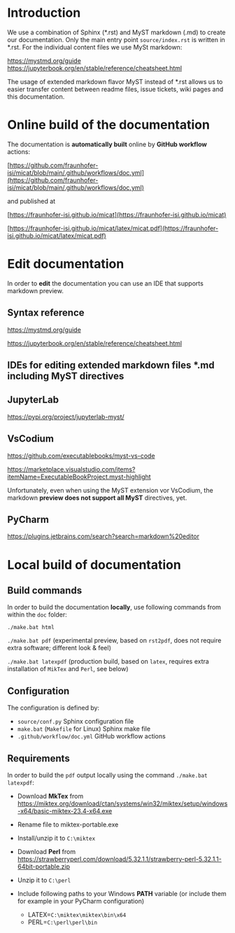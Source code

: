 <!--
© 2024, 2025 Fraunhofer-Gesellschaft e.V., München

SPDX-License-Identifier: AGPL-3.0-or-later
-->

# Introduction

We use a combination of Sphinx (*.rst)  and MyST markdown (.md) to create our documentation.
Only the main entry point `source/index.rst` is written in *.rst. 
For the individual content files we use MySt markdown: 

https://mystmd.org/guide
https://jupyterbook.org/en/stable/reference/cheatsheet.html
 

The usage of extended markdown flavor MyST instead of *.rst allows us to easier transfer 
content between readme files, issue tickets, wiki pages and this documentation. 

# Online build of the documentation 

The documentation is **automatically built** online by **GitHub workflow** actions:

[https://github.com/fraunhofer-isi/micat/blob/main/.github/workflows/doc.yml](https://github.com/fraunhofer-isi/micat/blob/main/.github/workflows/doc.yml)

and published at

[https://fraunhofer-isi.github.io/micat](https://fraunhofer-isi.github.io/micat)

[https://fraunhofer-isi.github.io/micat/latex/micat.pdf](https://fraunhofer-isi.github.io/micat/latex/micat.pdf)

# Edit documentation

In order to **edit** the documentation you can use an IDE that supports markdown preview.

## Syntax reference

https://mystmd.org/guide

https://jupyterbook.org/en/stable/reference/cheatsheet.html

## IDEs for editing extended markdown files *.md including MyST directives 

## JupyterLab

https://pypi.org/project/jupyterlab-myst/

## VsCodium

https://github.com/executablebooks/myst-vs-code

https://marketplace.visualstudio.com/items?itemName=ExecutableBookProject.myst-highlight

Unfortunately, even when using the MyST extension vor VsCodium, the markdown **preview does not support all MyST** directives, yet.

## PyCharm

https://plugins.jetbrains.com/search?search=markdown%20editor

# Local build of documentation

## Build commands

In order to build the documentation **locally**, use following commands from within the `doc` folder:

 `./make.bat html`
 
 `./make.bat pdf`        (experimental preview, based on `rst2pdf`, does not require extra software; different look & feel)
 
 `./make.bat latexpdf`   (production build, based on `latex`, requires extra installation of `MikTex` and `Perl`, see below)

## Configuration

The configuration is defined by:

* `source/conf.py` Sphinx configuration file
* `make.bat` (`Makefile` for Linux) Sphinx make file
* `.github/workflow/doc.yml` GitHub workflow actions

## Requirements

In order to build the `pdf` output locally using the command  `./make.bat latexpdf`:

* Download **MkTex** from https://miktex.org/download/ctan/systems/win32/miktex/setup/windows-x64/basic-miktex-23.4-x64.exe
* Rename file to miktex-portable.exe
* Install/unzip it to `C:\miktex`


* Download **Perl** from https://strawberryperl.com/download/5.32.1.1/strawberry-perl-5.32.1.1-64bit-portable.zip
* Unzip it to `C:\perl`

* Include following paths to your Windows **PATH** variable (or include them for example in your PyCharm configuration)

  * LATEX=`C:\miktex\miktex\bin\x64`
  * PERL=`C:\perl\perl\bin`
